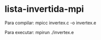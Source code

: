 # lista-invertida-mpi

Para compilar:
mpicc invertex.c -o invertex.e

Para executar:
mpirun ./invertex.e